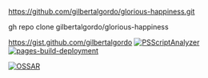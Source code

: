 https://github.com/gilbertalgordo/glorious-happiness.git

gh repo clone gilbertalgordo/glorious-happiness

https://gist.github.com/gilbertalgordo
[![PSScriptAnalyzer](https://github.com/gilbertalgordo/glorious-happiness/actions/workflows/powershell.yml/badge.svg)](https://github.com/gilbertalgordo/glorious-happiness/actions/workflows/powershell.yml)
[![pages-build-deployment](https://github.com/gilbertalgordo/glorious-happiness/actions/workflows/pages/pages-build-deployment/badge.svg)](https://github.com/gilbertalgordo/glorious-happiness/actions/workflows/pages/pages-build-deployment)

[![OSSAR](https://github.com/gilbertalgordo/glorious-happiness/actions/workflows/ossar.yml/badge.svg)](https://github.com/gilbertalgordo/glorious-happiness/actions/workflows/ossar.yml)
